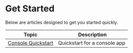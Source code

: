 # Get Started

Below are articles designed to get you started quickly.

| Topic | Description |
| ----- | ----------- |
| [Console Quickstart](./quickstart/console.md) | Quickstart for a console app |
